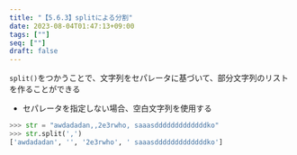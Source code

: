 ```yaml
---
title: "【5.6.3】splitによる分割"
date: 2023-08-04T01:47:13+09:00
tags: [""]
seq: [""]
draft: false
---
```


`split()`をつかうことで、文字列をセパレータに基づいて、部分文字列のリストを作ることができる
  - セパレータを指定しない場合、空白文字列を使用する

```python
>>> str = "awdadadan,,2e3rwho, saaasdddddddddddddko"
>>> str.split(',')
['awdadadan', '', '2e3rwho', ' saaasdddddddddddddko']
```